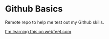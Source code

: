 # Github Basics

Remote repo to help me test out my Github skills.

[I'm learning this on webfeet.com](http://www.webfeetdesign.com.au)

